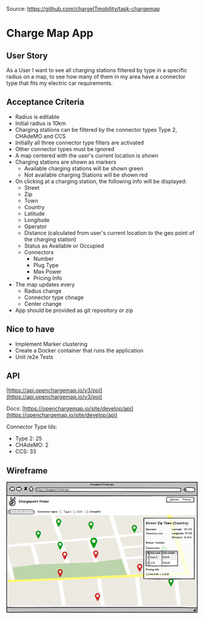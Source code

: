 Source: https://github.com/chargeITmobility/task-chargemap

# Charge Map App

## User Story
As a User I want to see all charging stations filtered by type in a specific radius on a map, to see how many of them in my area have a connector type that fits  my electric car requirements.

## Acceptance Criteria
- Radius is editable
- Initial radius is 10km
- Charging stations can be filtered by the connector types Type 2, CHAdeMO and CCS
- Initially all three connector type filters are activated
- Other connector types must be ignored
- A map centered with the user's current location is shown
- Charging stations are shown as markers
  - Available charging stations will be shown green
  - Not available charging Stations will be shown red
- On clicking at a charging  station,  the following info will be displayed:
  - Street
  - Zip
  - Town
  - Country
  - Latitude
  - Longitude
  - Operator
  - Distance (calculated from user's current location to the geo point of the charging station)
  - Status as Available or Occupied
  - Connectors
    - Number
    - Plug Type
    - Max Power
    - Pricing Info
- The map updates every
  - Radius change
  - Connector type chnage
  - Center change
- App should be provided as git repository or zip
## Nice to have
- Implement Marker clustering
- Create a Docker container that runs the application
- Unit /e2e Tests

## API
[https://api.openchargemap.io/v3/poi](https://api.openchargemap.io/v3/poi)

Docs: [https://openchargemap.io/site/develop/api](https://openchargemap.io/site/develop/api)

Connector Type Ids:
- Type 2: 25
- CHAdeMO: 2
- CCS: 33

## Wireframe
![Wireframe](base.png)